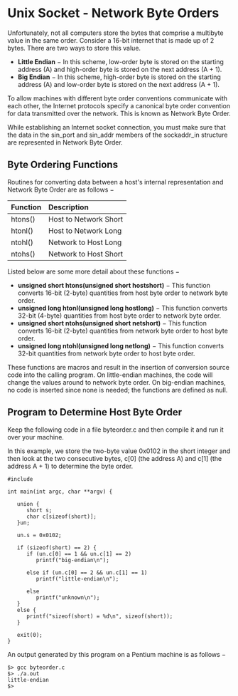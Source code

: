 # Unix Socket - Network Byte Orders

Unfortunately, not all computers store the bytes that comprise a multibyte value in the same order. Consider a 16-bit internet that is made up of 2 bytes. There are two ways to store this value.

* **Little Endian** − In this scheme, low-order byte is stored on the starting address \(A\) and high-order byte is stored on the next address \(A + 1\).
* **Big Endian** − In this scheme, high-order byte is stored on the starting address \(A\) and low-order byte is stored on the next address \(A + 1\).

To allow machines with different byte order conventions communicate with each other, the Internet protocols specify a canonical byte order convention for data transmitted over the network. This is known as Network Byte Order.

While establishing an Internet socket connection, you must make sure that the data in the sin\_port and sin\_addr members of the sockaddr\_in structure are represented in Network Byte Order.

## Byte Ordering Functions

Routines for converting data between a host's internal representation and Network Byte Order are as follows −

| Function | Description |
| :--- | :--- |
| htons\(\) | Host to Network Short |
| htonl\(\) | Host to Network Long |
| ntohl\(\) | Network to Host Long |
| ntohs\(\) | Network to Host Short |

Listed below are some more detail about these functions −

* **unsigned short htons\(unsigned short hostshort\)** − This function converts 16-bit \(2-byte\) quantities from host byte order to network byte order.
* **unsigned long htonl\(unsigned long hostlong\)** − This function converts 32-bit \(4-byte\) quantities from host byte order to network byte order.
* **unsigned short ntohs\(unsigned short netshort\)** − This function converts 16-bit \(2-byte\) quantities from network byte order to host byte order.
* **unsigned long ntohl\(unsigned long netlong\)** − This function converts 32-bit quantities from network byte order to host byte order.

These functions are macros and result in the insertion of conversion source code into the calling program. On little-endian machines, the code will change the values around to network byte order. On big-endian machines, no code is inserted since none is needed; the functions are defined as null.

## Program to Determine Host Byte Order

Keep the following code in a file byteorder.c and then compile it and run it over your machine.

In this example, we store the two-byte value 0x0102 in the short integer and then look at the two consecutive bytes, c\[0\] \(the address A\) and c\[1\] \(the address A + 1\) to determine the byte order.

```text
#include 

int main(int argc, char **argv) {

   union {
      short s;
      char c[sizeof(short)];
   }un;
	
   un.s = 0x0102;
   
   if (sizeof(short) == 2) {
      if (un.c[0] == 1 && un.c[1] == 2)
         printf("big-endian\n");
      
      else if (un.c[0] == 2 && un.c[1] == 1)
         printf("little-endian\n");
      
      else
         printf("unknown\n");
   }
   else {
      printf("sizeof(short) = %d\n", sizeof(short));
   }
	
   exit(0);
}
```

An output generated by this program on a Pentium machine is as follows −

```text
$> gcc byteorder.c
$> ./a.out
little-endian
$>
```

